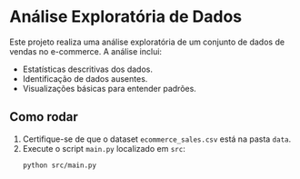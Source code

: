 # Análise Exploratória de Dados

Este projeto realiza uma análise exploratória de um conjunto de dados de vendas no e-commerce. A análise inclui:
- Estatísticas descritivas dos dados.
- Identificação de dados ausentes.
- Visualizações básicas para entender padrões.

## Como rodar
1. Certifique-se de que o dataset `ecommerce_sales.csv` está na pasta `data`.
2. Execute o script `main.py` localizado em `src`:
   ```bash
   python src/main.py
